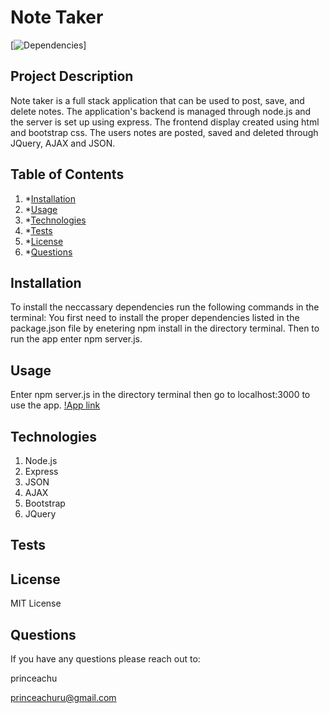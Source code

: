 # Note Taker

[![Dependencies](https://img.shields.io/badge/npm%20-inquirer-blue)]

## Project Description

Note taker is a full stack application that can be used to post, save, and delete notes. The application's backend is managed through node.js and the server is set up using express. The frontend display created using html and bootstrap css. The users notes are posted, saved and deleted through JQuery, AJAX and JSON.

## Table of Contents

1. \*[Installation](#installation)
2. \*[Usage](#usage)
3. \*[Technologies](#technologies)
4. \*[Tests](#tests)
5. \*[License](#license)
6. \*[Questions](#questions)

## Installation

To install the neccassary dependencies run the following commands in the terminal:
You first need to install the proper dependencies listed in the package.json file by enetering npm install in the directory terminal. Then to run the app enter npm server.js.

## Usage

Enter npm server.js in the directory terminal then go to localhost:3000 to use the app. [!App link](https://note-taker-prince.herokuapp.com/)

## Technologies

1. Node.js
2. Express
3. JSON
4. AJAX
5. Bootstrap
6. JQuery

## Tests

## License

MIT License

## Questions

If you have any questions please reach out to:

princeachu

princeachuru@gmail.com
